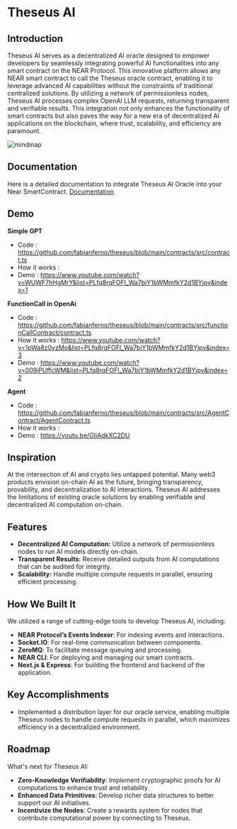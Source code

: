 # Theseus AI


## Introduction

Theseus AI serves as a decentralized AI oracle designed to empower developers by seamlessly integrating powerful AI functionalities into any smart contract on the NEAR Protocol. This innovative platform allows any NEAR smart contract to call the Theseus oracle contract, enabling it to leverage advanced AI capabilities without the constraints of traditional centralized solutions. By utilizing a network of permissionless nodes, Theseus AI processes complex OpenAI LLM requests, returning transparent and verifiable results. This integration not only enhances the functionality of smart contracts but also paves the way for a new era of decentralized AI applications on the blockchain, where trust, scalability, and efficiency are paramount.

![mindmap](https://github.com/user-attachments/assets/c1314242-0980-4ac2-bbc7-559400ae2eb0)

## Documentation 

Here is a detailed documentation to integrate Theseus AI Oracle into your Near SmartContract. [Documentation](https://hackventures.gitbook.io/theseus)

## Demo 

**Simple GPT**
- Code : https://github.com/fabianferno/theseus/blob/main/contracts/src/contract.ts
- How it works : 
- Demo : https://www.youtube.com/watch?v=WUWF7hHgMrY&list=PLfq8rqFOFl_Wa7biY1bWMmfkY2d1BYjpv&index=1

**FunctionCall in OpenAi**
- Code : https://github.com/fabianferno/theseus/blob/main/contracts/src/functionCallContract/contract.ts
- How it works : https://www.youtube.com/watch?v=1pWa8z0yzMo&list=PLfq8rqFOFl_Wa7biY1bWMmfkY2d1BYjpv&index=3
- Demo : https://www.youtube.com/watch?v=009iPUffcWM&list=PLfq8rqFOFl_Wa7biY1bWMmfkY2d1BYjpv&index=2

**Agent**
- Code : https://github.com/fabianferno/theseus/blob/main/contracts/src/AgentContract/AgentContract.ts
- How it works : 
- Demo : https://youtu.be/GIjAdkXC2DU


## Inspiration

At the intersection of AI and crypto lies untapped potential. Many web3 products envision on-chain AI as the future, bringing transparency, provability, and decentralization to AI interactions. Theseus AI addresses the limitations of existing oracle solutions by enabling verifiable and decentralized AI computation on-chain.

## Features

- **Decentralized AI Computation:** Utilize a network of permissionless nodes to run AI models directly on-chain.
- **Transparent Results:** Receive detailed outputs from AI computations that can be audited for integrity.
- **Scalability:** Handle multiple compute requests in parallel, ensuring efficient processing.

## How We Built It

We utilized a range of cutting-edge tools to develop Theseus AI, including:
- **NEAR Protocol’s Events Indexer**: For indexing events and interactions.
- **Socket.IO**: For real-time communication between components.
- **ZeroMQ**: To facilitate message queuing and processing.
- **NEAR CLI**: For deploying and managing our smart contracts.
- **Next.js & Express**: For building the frontend and backend of the application.

## Key Accomplishments

- Implemented a distribution layer for our oracle service, enabling multiple Theseus nodes to handle compute requests in parallel, which maximizes efficiency in a decentralized environment.

## Roadmap

What's next for Theseus AI:
- **Zero-Knowledge Verifiability**: Implement cryptographic proofs for AI computations to enhance trust and reliability.
- **Enhanced Data Primitives**: Develop richer data structures to better support our AI initiatives.
- **Incentivize the Nodes**: Create a rewards system for nodes that contribute computational power by connecting to Theseus.
